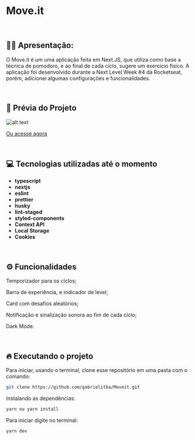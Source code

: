 # Move.it

&nbsp;

## 🙋‍♂ Apresentação:

O Move.it é um uma aplicação feita em Next.JS, que utiliza como base a técnica de pomodoro, e ao final de cada cíclo, sugere um exercicio físico. A aplicação foi desenvolvido durante a Next Level Week #4 da Rocketseat, porém, adicionei algumas configurações e funcionalidades.

&nbsp;

## 🎥 Prévia do Projeto

![alt text](https://i.imgur.com/TzutAXY.gif)

[Ou acesse agora](https://moveititba.netlify.app/)

&nbsp;

## 💻 Tecnologias utilizadas até o momento

- **typescript**
- **nextjs**
- **eslint**
- **prettier**
- **husky**
- **lint-staged**
- **styled-components**
- **Context API**
- **Local Storage**
- **Cookies**

&nbsp;

## ⚙️ Funcionalidades

Temporizador para os cíclos;

Barra de experiência, e indicador de level;

Card com desafios aleatórios;

Notificação e sinalização sonora ao fim de cada cíclo;

Dark Mode.

&nbsp;

## 🔥️ Executando o projeto

Para iniciar, usando o terminal, clone esse repositório em uma pasta com o comando:

```bash
git clone https://github.com/gabrielitba/Moveit.git
```

Instalando as dependências:

```bash
yarn ou yarn install
```

Para iniciar digite no terminal:

```bash
yarn dev
```
